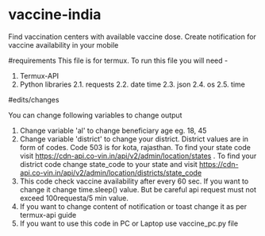 # vaccine-india
Find vaccination centers with available vaccine dose. Create notification for vaccine availability in your mobile

#requirements 
This file is for termux. To run this file you will need -
1. Termux-API
2. Python libraries
2.1. requests
2.2. date time
2.3. json
2.4. os
2.5. time

#edits/changes

You can change following variables to change output
1. Change variable 'al' to change beneficiary age eg. 18, 45
2. Change variable 'district' to change your district. District values are in form of codes. Code 503 is for kota, rajasthan. To find your state code visit https://cdn-api.co-vin.in/api/v2/admin/location/states . To find your district code change state_code to your state and visit https://cdn-api.co-vin.in/api/v2/admin/location/districts/state_code
3. This code check vaccine availability after every 60 sec. If you want to change it change time.sleep() value. But be careful api request must not exceed 100requesta/5 min value. 
4. If you want to change content of notification or toast change it as per termux-api guide 
5. If you want to use this code in PC or Laptop use vaccine_pc.py file
